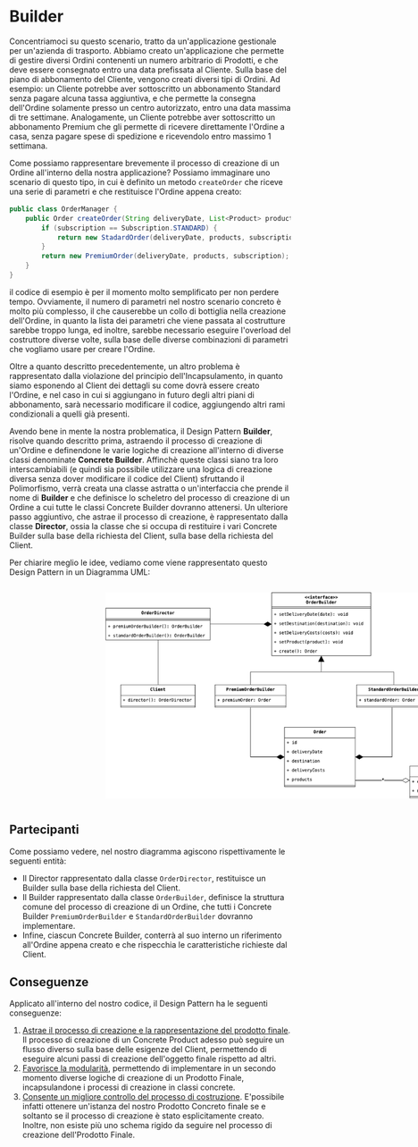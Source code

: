 # Builder

Concentriamoci su questo scenario, tratto da un'applicazione gestionale per un'azienda di trasporto. Abbiamo creato 
un'applicazione che permette di gestire diversi Ordini contenenti un numero arbitrario di Prodotti, e che deve 
essere consegnato entro una data prefissata al Cliente. Sulla base del piano di abbonamento del Cliente, vengono 
creati diversi tipi di Ordini. Ad esempio: un Cliente potrebbe aver sottoscritto un abbonamento Standard senza 
pagare alcuna tassa aggiuntiva, e che permette la consegna dell'Ordine solamente presso un centro autorizzato, entro 
una data massima di tre settimane. Analogamente, un Cliente potrebbe aver sottoscritto un abbonamento Premium che 
gli permette di ricevere direttamente l'Ordine a casa, senza pagare spese di spedizione e ricevendolo entro massimo 
1 settimana.

Come possiamo rappresentare brevemente il processo di creazione di un Ordine all'interno della nostra applicazione? 
Possiamo immaginare uno scenario di questo tipo, in cui è definito un metodo `createOrder` che riceve una serie di 
parametri e che restituisce l'Ordine appena creato:

```java
public class OrderManager {
    public Order createOrder(String deliveryDate, List<Product> products, Subscription subscription) {
        if (subscription == Subscription.STANDARD) {
            return new StadardOrder(deliveryDate, products, subscription);
        }
        return new PremiumOrder(deliveryDate, products, subscription);
    }
}
```

il codice di esempio è per il momento molto semplificato per non perdere tempo. Ovviamente, il numero di parametri 
nel nostro scenario concreto è molto più complesso, il che causerebbe un collo di bottiglia nella creazione 
dell'Ordine, in quanto la lista dei parametri che viene passata al costrutture sarebbe troppo lunga, ed inoltre, 
sarebbe necessario eseguire l'overload del costruttore diverse volte, sulla base delle diverse combinazioni di 
parametri che vogliamo usare per creare l'Ordine. 

Oltre a quanto descritto precedentemente, un altro problema è rappresentato dalla violazione del principio 
dell'Incapsulamento, in quanto siamo esponendo al Client dei dettagli su come dovrà essere creato l'Ordine, e nel 
caso in cui si aggiungano in futuro degli altri piani di abbonamento, sarà necessario modificare il codice, 
aggiungendo altri rami condizionali a quelli già presenti.

Avendo bene in mente la nostra problematica, il Design Pattern __Builder__, risolve quando descritto prima, astraendo 
il processo di creazione di un'Ordine e definendone le varie logiche di creazione all'interno di diverse 
classi denominate __Concrete Builder__. Affinchè queste classi siano tra loro interscambiabili (e quindi sia 
possibile utilizzare una logica di creazione diversa senza dover modificare il codice del Client) sfruttando il 
Polimorfismo, verrà creata una classe astratta o un'interfaccia che prende il nome di __Builder__ e che definisce lo 
scheletro del processo di creazione di un Ordine a cui tutte le classi Concrete Builder dovranno attenersi. Un ulteriore 
passo aggiuntivo, che astrae il processo di creazione, è rappresentato dalla classe __Director__, ossia la classe che si 
occupa di restituire i vari Concrete Builder sulla base della richiesta del Client, sulla base della richiesta del 
Client.

Per chiarire meglio le idee, vediamo come viene rappresentato questo Design Pattern in un Diagramma UML:

<div style="display: flex; justify-content: center; width: 100vw; padding: 1em 2em">
    <img src="../../Assets/Images/Creazionali/Builder.png" alt="Builder Design Pattern" style="width: 70%"/>
</div>

## Partecipanti
Come possiamo vedere, nel nostro diagramma agiscono rispettivamente le seguenti entità:

* Il Director rappresentato dalla classe `OrderDirector`, restituisce un Builder sulla base della richiesta del Client.
* Il Builder rappresentato dalla classe `OrderBuilder`, definisce la struttura comune del processo di creazione di 
  un Ordine, che tutti i Concrete Builder `PremiumOrderBuilder` e `StandardOrderBuilder` dovranno implementare.
* Infine, ciascun Concrete Builder, conterrà al suo interno un riferimento all'Ordine appena creato e che rispecchia 
  le caratteristiche richieste dal Client.

## Conseguenze

Applicato all'interno del nostro codice, il Design Pattern ha le seguenti conseguenze:

1. <u>Astrae il processo di creazione e la rappresentazione del prodotto finale</u>. Il processo di creazione di un 
   Concrete Product adesso può seguire un flusso diverso sulla base delle esigenze del Client, permettendo di 
   eseguire alcuni passi di creazione dell'oggetto finale rispetto ad altri.
2. <u>Favorisce la modularità</u>, permettendo di implementare in un secondo momento diverse logiche di creazione di 
   un Prodotto Finale, incapsulandone i processi di creazione in classi concrete.
3. <u>Consente un migliore controllo del processo di costruzione</u>. E'possibile infatti ottenere un'istanza del 
   nostro Prodotto Concreto finale se e soltanto se il processo di creazione è stato esplicitamente creato. Inoltre, 
   non esiste più uno schema rigido da seguire nel processo di creazione dell'Prodotto Finale.
